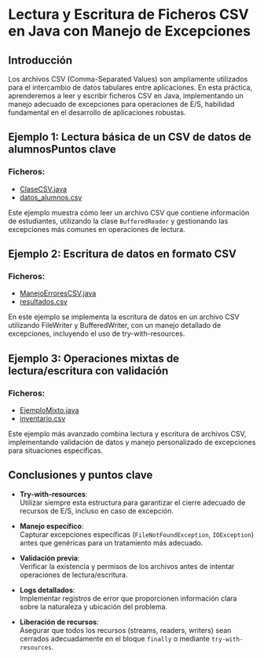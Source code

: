 # Lectura y Escritura de Ficheros CSV en Java con Manejo de Excepciones

## Introducción

Los archivos CSV (Comma-Separated Values) son ampliamente utilizados para el intercambio de datos tabulares entre aplicaciones. En esta práctica, aprenderemos a leer y escribir ficheros CSV en Java, implementando un manejo adecuado de excepciones para operaciones de E/S, habilidad fundamental en el desarrollo de aplicaciones robustas.

## Ejemplo 1: Lectura básica de un CSV de datos de alumnosPuntos clave

### Ficheros:

* [ClaseCSV.java](ClaseCSV.java)
* [datos_alumnos.csv](datos_alumnos.csv)

Este ejemplo muestra cómo leer un archivo CSV que contiene información de estudiantes, utilizando la clase `BufferedReader` y gestionando las excepciones más comunes en operaciones de lectura.

## Ejemplo 2: Escritura de datos en formato CSV

### Ficheros:

* [ManejoErroresCSV.java](ManejoErroresCSV.java)
* [resultados.csv](resultados.csv)

En este ejemplo se implementa la escritura de datos en un archivo CSV utilizando FileWriter y BufferedWriter, con un manejo detallado de excepciones, incluyendo el uso de try-with-resources.

## Ejemplo 3: Operaciones mixtas de lectura/escritura con validación

### Ficheros:

* [EjemploMixto.java](EjemploMixto.java)
* [inventario.csv](inventario.csv)

Este ejemplo más avanzado combina lectura y escritura de archivos CSV, implementando validación de datos y manejo personalizado de excepciones para situaciones específicas.

## Conclusiones y puntos clave

- **Try-with-resources**:  
  Utilizar siempre esta estructura para garantizar el cierre adecuado de recursos de E/S, incluso en caso de excepción.

- **Manejo específico**:  
  Capturar excepciones específicas (`FileNotFoundException`, `IOException`) antes que genéricas para un tratamiento más adecuado.

- **Validación previa**:  
  Verificar la existencia y permisos de los archivos antes de intentar operaciones de lectura/escritura.

- **Logs detallados**:  
  Implementar registros de error que proporcionen información clara sobre la naturaleza y ubicación del problema.

- **Liberación de recursos**:  
  Asegurar que todos los recursos (streams, readers, writers) sean cerrados adecuadamente en el bloque `finally` o mediante `try-with-resources`.  
